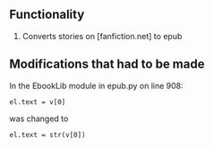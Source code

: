 ## Functionality
1. Converts stories on [fanfiction.net] to epub

## Modifications that had to be made

In the EbookLib module in epub.py on line 908:
```
el.text = v[0]
```
was changed to
```
el.text = str(v[0])
```